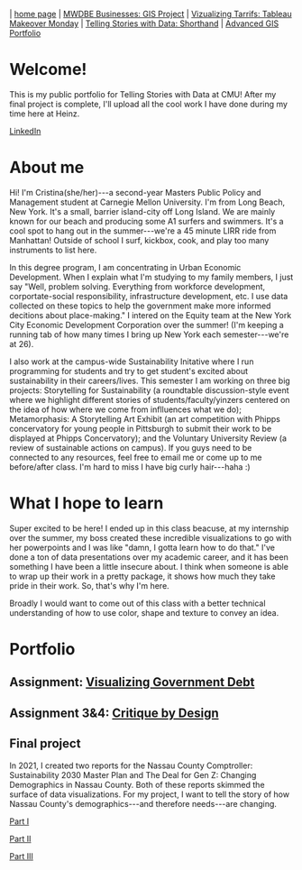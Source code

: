 | [home page](https://cristinagoeller.github.io/cristina-goeller-portfolio/) | [MWDBE Businesses: GIS Project](MWDBEBusinesses) | [Vizualizing Tarrifs: Tableau Makeover Monday](TableauRemake) | [Telling Stories with Data: Shorthand](final-project-part-one) | [Advanced GIS Portfolio](AdvancedGISPortfolio) 
# Welcome! 
This is my public portfolio for Telling Stories with Data at CMU!  After my final project is complete, I'll upload all the cool work I have done during my time here at Heinz. 

[LinkedIn](https://www.linkedin.com/in/cristinagoeller/) 

# About me
Hi! I'm Cristina(she/her)---a second-year Masters Public Policy and Management student at Carnegie Mellon University. I'm from Long Beach, New York. It's a small, barrier island-city off Long Island. We are mainly known for our beach and producing some A1 surfers and swimmers. It's a cool spot to hang out in the summer---we're a 45 minute LIRR ride from Manhattan! Outside of school I surf, kickbox, cook, and play too many instruments to list here. 

In this degree program, I am concentrating in Urban Economic Development. When I explain what I'm studying to my family members, I just say "Well, problem solving. Everything from workforce development, corportate-social responsibility, infrastructure development, etc. I use data collected on these topics to help the government make more informed decitions about place-making." I intered on the Equity team at the New York City Economic Development Corporation over the summer! (I'm keeping a running tab of how many times I bring up New York each semester---we're at 26).  

I also work at the campus-wide Sustainability Initative where I run programming for students and try to get student's excited about sustainability in their careers/lives. This semester I am working on three big projects: Storytelling for Sustainability (a roundtable discussion-style event where we highlight different stories of students/faculty/yinzers centered on the idea of how where we come from inflluences what we do); Metamorphasis: A Storytelling Art Exhibit (an art competition with Phipps concervatory for young people in Pittsburgh to submit their work to be displayed at Phipps Concervatory); and the Voluntary University Review (a review of sustainable actions on campus). If you guys need to be connected to any resources, feel free to email me or come up to me before/after class. I'm hard to miss I have big curly hair---haha :) 

# What I hope to learn
Super excited to be here! I ended up in this class beacuse, at my internship over the summer, my boss created these incredible visualizations to go with her powerpoints and I was like "damn, I gotta learn how to do that." I've done a ton of data presentations over my academic career, and it has been something I have been a little insecure about. I think when someone is able to wrap up their work in a pretty package, it shows how much they take pride in their work. So, that's why I'm here. 

Broadly I would want to come out of this class with a better technical understanding of how to use color, shape and texture to convey an idea. 

# Portfolio

## Assignment: [Visualizing Government Debt](visualizing-government-debt)


## Assignment 3&4: [Critique by Design](critique-by-design)


## Final project
In 2021, I created two reports for the Nassau County Comptroller: Sustainability 2030 Master Plan and The Deal for Gen Z: Changing Demographics in Nassau County. Both of these reports skimmed the surface of data visualizations. For my project, I want to tell the story of how Nassau County's demographics---and therefore needs---are changing.

[Part I](final-project-part-one)

[Part II](final-project-part-two)

[Part III](final-project-part-three) 
